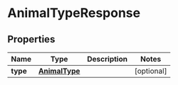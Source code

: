 # AnimalTypeResponse

## Properties
Name | Type | Description | Notes
------------ | ------------- | ------------- | -------------
**type** | [**AnimalType**](AnimalType.md) |  |  [optional]
